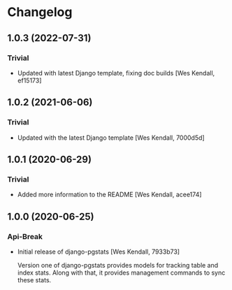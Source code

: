 # Changelog
## 1.0.3 (2022-07-31)
### Trivial
  - Updated with latest Django template, fixing doc builds [Wes Kendall, ef15173]

## 1.0.2 (2021-06-06)
### Trivial
  - Updated with the latest Django template [Wes Kendall, 7000d5d]

## 1.0.1 (2020-06-29)
### Trivial
  - Added more information to the README [Wes Kendall, acee174]

## 1.0.0 (2020-06-25)
### Api-Break
  - Initial release of django-pgstats [Wes Kendall, 7933b73]

    Version one of django-pgstats provides models for tracking table and index
    stats. Along with that, it provides management commands to sync these
    stats.

